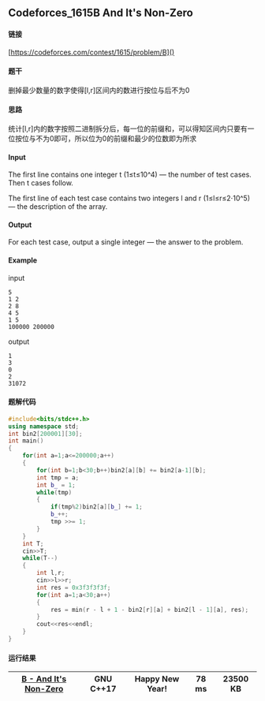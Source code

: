 ## Codeforces_1615B And It's Non-Zero

#### 链接

[https://codeforces.com/contest/1615/problem/B]()

#### 题干

删掉最少数量的数字使得[l,r]区间内的数进行按位与后不为0

#### 思路

统计[l,r]内的数字按照二进制拆分后，每一位的前缀和，可以得知区间内只要有一位按位与不为0即可，所以位为0的前缀和最少的位数即为所求

#### Input

The first line contains one integer t (1≤t≤10^4) — the number of test cases. Then t cases follow.

The first line of each test case contains two integers l and r (1≤l≤r≤2⋅10^5) — the description of the array.

#### Output

For each test case, output a single integer — the answer to the problem.

#### **Example**

input

```
5
1 2
2 8
4 5
1 5
100000 200000
```

output

```
1
3
0
2
31072
```

#### 题解代码

```c++
#include<bits/stdc++.h>
using namespace std;
int bin2[200001][30];
int main()
{
    for(int a=1;a<=200000;a++)
    {
        for(int b=1;b<30;b++)bin2[a][b] += bin2[a-1][b];
        int tmp = a;
        int b_ = 1;
        while(tmp)
        {
            if(tmp%2)bin2[a][b_] += 1;
            b_++;
            tmp >>= 1;
        }
    }
    int T;
    cin>>T;
    while(T--)
    {
        int l,r;
        cin>>l>>r;
        int res = 0x3f3f3f3f;
        for(int a=1;a<30;a++)
        {
            res = min(r - l + 1 - bin2[r][a] + bin2[l - 1][a], res);
        }
        cout<<res<<endl;
    }
}
```

#### 运行结果

| [B - And It's Non-Zero](https://codeforces.com/contest/1615/problem/B) | GNU C++17 | **Happy New Year!** | 78 ms | 23500 KB |
| ------------------------------------------------------------ | --------- | ------------------- | ----- | -------- |

